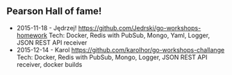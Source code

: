 ## Pearson Hall of fame!

- 2015-11-18 - Jędrzej! https://github.com/Jedrski/go-workshops-homework
  Tech: Docker, Redis with PubSub, Mongo, Yaml, Logger, JSON REST API receiver
- 2015-12-14 - Karol https://github.com/karolhor/go-workshops-challange
  Tech: Docker, Redis with PubSub, Mongo, Logger, JSON REST API receiver, docker builds
